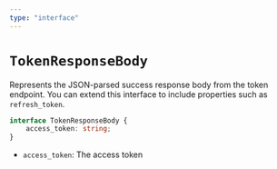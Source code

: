 ```yaml
---
type: "interface"
---
```


# `TokenResponseBody`

Represents the JSON-parsed success response body from the token endpoint. You can extend this interface to include properties such as `refresh_token`.

```ts
interface TokenResponseBody {
	access_token: string;
}
```

- `access_token`: The access token
